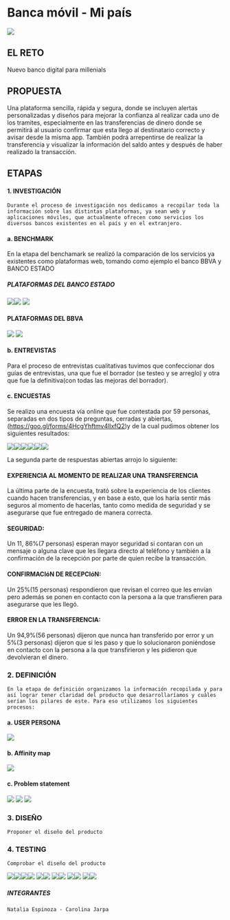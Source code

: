 # Banca móvil - Mi país

![](https://i.imgur.com/jNXuLBR.png)

## EL RETO

Nuevo banco digital para millenials

## PROPUESTA

Una plataforma sencilla, rápida y segura, donde se incluyen alertas personalizadas y diseños para mejorar la confianza al realizar cada uno de los tramites, especialmente en las transferencias de dinero donde se permitirá al usuario confirmar que esta llego al destinatario correcto y avisar desde la misma app. También podrá arrepentirse de realizar la transferencia y visualizar la información del saldo antes y después de haber realizado la transacción.


## ETAPAS

#### 1. INVESTIGACIÓN
	Durante el proceso de investigación nos dedicamos a recopilar toda la información sobre las distintas plataformas, ya sean web y aplicaciones móviles, que actualmente ofrecen como servicios los diversos bancos existentes en el país y en el extranjero.
    
    
#### **a. BENCHMARK**
En la etapa del benchamark se realizó la comparación de los servicios ya existentes como plataformas web, tomando como ejemplo el banco BBVA y BANCO ESTADO

##### **PLATAFORMAS DEL BANCO ESTADO**

![](https://i.imgur.com/ynnrzs6.png)![](https://i.imgur.com/7jF6jj2.png)
![](https://i.imgur.com/E2YjKLz.png)

#### **PLATAFORMAS DEL BBVA**

![](https://i.imgur.com/aTmltrZ.png)
![](https://i.imgur.com/Sk7zl0i.png)

#### **b. ENTREVISTAS**

Para el proceso de entrevistas cualitativas tuvimos que confeccionar dos guías de entrevistas, una que fue el borrador (se testeo y se arreglo) y otra que fue la definitiva(con todas las mejoras del borrador).


#### **c. ENCUESTAS**

Se realizo una encuesta vía online que fue contestada por 59 personas, separadas en dos tipos de preguntas, cerradas y abiertas, (https://goo.gl/forms/4HcgYhftmv4lIxfQ2)y de la cual pudimos obtener los siguientes resultados:

![](https://i.imgur.com/It39ibu.png)![](https://i.imgur.com/ajslels.png)![](https://i.imgur.com/Kuu5wis.png)![](https://i.imgur.com/L4zNPa3.png)![](https://i.imgur.com/VDOyNYR.png)![](https://i.imgur.com/AJV9ti9.png)

La segunda parte de respuestas abiertas arrojo lo siguiente:

#### **EXPERIENCIA AL MOMENTO DE REALIZAR UNA TRANSFERENCIA**

La última parte de la encuesta, trató sobre la experiencia de los clientes cuando hacen transferencias, y en base a esto, que los haría sentir más seguros al momento de hacerlas, tanto como medida de seguridad y se asegurarse que fue entregado de manera correcta.

#### **SEGURIDAD:** 

Un 11, 86%(7 personas) esperan mayor seguridad si contaran con un mensaje o alguna clave que les llegara directo al teléfono y también a la confirmación de la recepción por parte de quien recibe la transacción.

#### **CONFIRMACIóN DE RECEPCIóN:** 

Un 25%(15 personas) respondieron que revisan el correo que les envían pero además se ponen en contacto con la persona a la que transfieren para asegurarse que les llegó.

#### **ERROR EN LA TRANSFERENCIA:** 

Un 94,9%(56 personas) dijeron que nunca han transferido por error y un 5%(3 personas) dijeron que si les paso y que lo solucionaron poniéndose en contacto con la persona a la que transfirieron y les pidieron que devolvieran el dinero.

### 2. DEFINICIÓN

	En la etapa de definición organizamos la información recopilada y para así lograr tener claridad del producto que desarrollaríamos y cuáles serían los pilares de este. Para eso utilizamos los siguientes procesos:

#### **a.	USER PERSONA**

![](https://i.imgur.com/KuTaDna.png)

#### **b.	Affinity map**

![](https://i.imgur.com/hTilQ9f.jpg)

#### **c.	Problem statement**

![](https://i.imgur.com/K9DuEzl.png)
![](https://i.imgur.com/jJ9RDur.png)
![](https://i.imgur.com/pOhHpNM.png)

### 3. DISEÑO
	Proponer el diseño del producto
    
### 4. TESTING
	Comprobar el diseño del producto
![](https://i.imgur.com/AaiT3eR.png)![](https://i.imgur.com/31p8bG5.png)![](https://i.imgur.com/H5hfQA7.png)![](https://i.imgur.com/KMozLUx.png)
![](https://i.imgur.com/DRSM0Ui.png)![](https://i.imgur.com/m5FWQKs.png)
![](https://i.imgur.com/xzMzX1A.png)![](https://i.imgur.com/eFrhQGE.png)
![](https://i.imgur.com/lJBJYHB.png)![](https://i.imgur.com/2ZmEvhj.png)
![](https://i.imgur.com/CUfiHHd.png)![](https://i.imgur.com/xDg4jDg.png)

##### INTEGRANTES
	Natalia Espinoza - Carolina Jarpa
